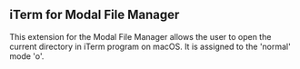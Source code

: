 ## iTerm for Modal File Manager

This extension for the Modal File Manager allows the user to open the current directory in iTerm program on macOS. It is assigned to the 'normal' mode 'o'.


